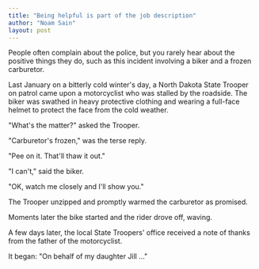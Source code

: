 ```yaml
---
title: "Being helpful is part of the job description"
author: "Noam Sain"
layout: post
---
```


People often complain about the police, but you rarely hear about the positive things they do, such as this incident involving a biker and a frozen carburetor.

Last January on a bitterly cold winter's day, a North Dakota State Trooper on patrol came upon a motorcyclist who was stalled by the roadside. The biker was swathed in heavy protective clothing and wearing a full-face helmet to protect the face from the cold weather.

"What's the matter?" asked the Trooper.

"Carburetor's frozen," was the terse reply.

"Pee on it. That'll thaw it out."

"I can't," said the biker.

"OK, watch me closely and I'll show you."

The Trooper unzipped and promptly warmed the carburetor as promised.

Moments later the bike started and the rider drove off, waving.

A few days later, the local State Troopers' office received a note of thanks from the father of the motorcyclist.

It began: "On behalf of my daughter Jill …"